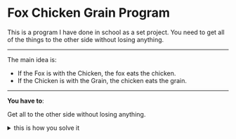# Fox Chicken Grain Program

This is a program I have done in school as a set project. You need to get all of the things to the other side without losing anything.

---

The main idea is:

 - If the Fox is with the Chicken, the fox eats the chicken.
 - If the Chicken is with the Grain, the chicken eats the grain.

---

**You have to**:

Get all to the other side without losing anything.

<details>
<summary>this is how you solve it</summary>

---

| Step | Left Bank           | Boat      | Right Bank        | Notes                                  |
|------|---------------------|-----------|-------------------|----------------------------------------|
| 1    | Farmer, Fox, Chicken, Grain | Farmer + Chicken | Fox, Grain         | Take Chicken over                    |
| 2    | Farmer, Fox, Grain  | Farmer    | Chicken           | Farmer returns alone                  |
| 3    | Farmer, Chicken, Grain | Farmer + Fox   | Chicken, Grain      | Take Fox over                        |
| 4    | Farmer, Chicken, Grain | Farmer + Chicken | Fox, Grain         | Bring Chicken back                   |
| 5    | Farmer, Grain       | Farmer + Grain  | Fox, Chicken        | Take Grain over                      |
| 6    | Farmer              | Farmer    | Fox, Chicken, Grain | Farmer returns alone                  |
| 7    | Farmer + Chicken    |           | Fox, Grain, Chicken| Take Chicken over (final trip)        |

At the end, all items have made it safely to the other side!

---

</details>
